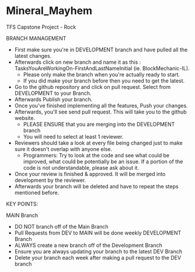 # Mineral_Mayhem
TFS Capstone Project - Rock

BRANCH MANAGEMENT
- First make sure you're in DEVELOPMENT branch and have pulled all the latest changes.
- Afterwards click on new branch and name it as this : TasksYouAreWorkingOn-FirstAndLastNameInitial (ie. BlockMechanic-IL).
  - Please only make the branch when you're actually ready to start.
  - If you did make your branch before then you need to get the latest.
- Go to the github repository and click on pull request. Select from DEVELOPMENT to your Branch.
- Afterwards Publish your branch.
- Once you've finished implementing all the features, Push your changes.
- Afterwards, you'll see send pull request. This will take you to the github website.
  - PLEASE ENSURE that you are merging into the DEVELOPMENT branch
  - You will need to select at least 1 reviewer.
- Reviewers should take a look at every file being changed just to make sure it doesn't overlap with anyone else.
  - Programmers: Try to look at the code and see what could be improved, what could be potentially be an issue. If a portion of the code is not understandable, please ask about it.
- Once your review is finished & approved. It will be merged into development by the reviewer.
- Afterwards your branch will be deleted and have to repeat the steps mentioned before.

KEY POINTS:

MAIN Branch
  - DO NOT branch off of the Main Branch
  - Pull Requests from DEV to MAIN will be done weekly
DEVELOPMENT Branch
  - ALWAYS create a new branch off of the Development Branch
  - Ensure you are always updating your branch to the latest DEV Branch
  - Delete your branch each week after making a pull request to the DEV branch
